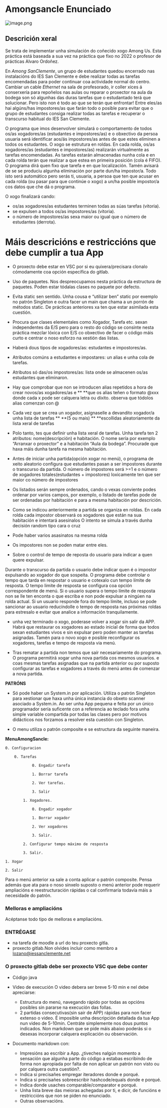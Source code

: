 # Amongsancle Enunciado

![image.png](./image.png)





## Descrición xeral

Se trata de implementar unha simulación do coñecido xogo Among Us.   Esta práctica está baseada a sua vez na práctica que fixo  no 2022 o  profesor de prácticas Alvaro Ordoñez. 

En _Among SanClemente_, un grupo de estudantes quedou encerrado nas instalacións do IES San Clemente e debe realizar todas as tarefas encomendadas para poder continuar coa actividade normal do centro. Cambiar un cable _Ethernet_ na sala de profesorado, ir coller xices á conserxería para repoñelos nas aulas ou reparar o proxector na aula da bodega son só algunhas das duras tarefas que o estudantado terá que solucionar. Pero isto non é todo ao que se terán que enfrontar! Entre eles/as hai algúns/has impostores/as que farán todo o posible para evitar que o grupo de estudantes consiga realizar todas as tarefas e recuperar o transcurso habitual do IES San Clemente.

O programa que imos desenvolver simulará o comportamento de todos os/as xogadores/as (estudantes e impostores/as) e o obxectivo da persoa usuaria será identificar aos/ás impostores/as antes de que estes eliminen a todos os estudantes. O xogo se estrutura en roldas. En cada rolda, os/as xogadores/as (estudantes e impostores/as) realizarán virtualmente as tarefas encomendadas. As tarefas estarán almacenadas nunha cola e en cada rolda terán que realizar a que estea en primeira posición (cola é FIFO). O programa dirá quen fixo que tarefa e en que localización. Tamén avisará de se se produciu algunha eliminación por parte dun/ha impostor/a. Todo isto será automático pero serás ti, usuaria, a persoa que ten que acusar en cada rolda (ou pasar para que continúe o xogo) a un/ha posible impostor/a cos datos que che dá o programa. 

O xogo finalizará cando:



- os/as xogadores/as estudantes terminen todas as súas tarefas (vitoria).
- se expulsen a todos os/as impostores/as (vitoria).
- o número de impostores/as sexa maior ou igual que o número de estudantes (derrota).


# Máis descricións e restriccións que debe cumplir a tua App

- O proxecto debe estar en VSC por si eu quixera/precisara clonalo cómodamente coa opción específica do gitlab.
- Uso de paquetes. Nos despreocupamos nesta práctica da estructura de paquetes. Poden estar tódalas  clases no paquete por defecto. 
- Evita static sen sentido. Unha cousa e “utilizar ben” static por exemplo no patrón Singleton e outra facer un main que chama a un porrón de métodos static. De prácticas anteriores xa ten que estar asimilada esta cuestión.
- Procura que clases elementales como Xogador, Tarefa etc. sexan independentes da E/S pero para o resto do código  se consinte nesta práctica mezclar lóxica con E/S co obxectivo de facer o código máis curto e centrar o noso esforzo na xestión das listas.
- Haberá dous tipos de xogadores/as: estudantes e impostores/as. 
-   Atributos comúns a estudantes e impostares: un alias e unha cola de tarefas.
-   Atributos só das/os impostores/as: lista onde se almacenen os/as estudantes que eliminaron.

- Hay que comprobar que non se introducen alias repetidos a hora de crear novos/as xogadores/as e ** **que os alias teñen o  formato @xxx donde cada x pode ser calquera letra ou díxito. observa que tódolos alias comenzan con @ 

- Cada vez que se crea un xogador, asígnaselle a devandito  xogador/a unha lista de  tarefas ** **(5 ou mais) ** **escollidas aleatoriamente da lista xeral de tarefas 

- Polo tanto, tes que definir unha lista xeral de tarefas. Unha tarefa ten 2 atributos: nome(descripción) e habitación. O nome sería por exemplo “Arranxar o proxector” e a habitación “Aula da bodega”. Procurade que haxa máis dunha tarefa na mesma habitación.

- Antes de iniciar unha partida(opción xogar no menú),  o programa de xeito aleatorio  configura que estudantes pasan a ser  impostores durante o transcurso da partida. O número de impostores  será >=1 e o número de xogadores totales(estudantes + impostores) loxicamente ten que ser maior co número de impostores

- Os listados serán sempre ordenados, cando o vexas conviente podes ordenar por varios campos, por exemplo, o listado de tarefas pode de ser ordenadas por habitación e para a mesma habitación por descrición. 
- Como se indicou anteriormente a partida se organiza en roldas. En cada rolda cada impostor observará os xogadores que están na sua habitación e intentará asesinalos O intento se simula a través dunha decisión  random tipo  cara o cruz
- Pode  haber varios asasinatos na mesma rolda

- Os impostores non se poden matar entre eles.
- Sobre o control de tempo de reposta do usuario para indicar a quen quere expulsar.

Durante o transcurso da partida  o usuario debe indicar  quen  é o impostor expulsando ao xogador do que sospeita. O programa debe controlar o tempo que tarda en respostar o usuario e cotexalo cun tempo límite de resposta. O tempo limite de resposta se configura coa opción correspondente de menú. Si o usuario supera o tempo límite de resposta non se lle ten enconta o que escriba e non pode expulsar a ningúen na rolda actual.  Si un usuario responde fora do tempo límite, incluso se pode sancionar ao usuario reducíndolle o tempo de resposta nas próximas roldas para estresalo e evitar que analice a información tranquilamente. 

- unha vez terminado o xogo, poderase volver a xogar sin salir da APP. Habrá que restaurar os xogadores ao estado inicial de forma que todos sexan estudiantes vivos e sin expulsar pero poden manter as tarefas asignadas. Tamén para o novo xogo e posible reconfigurar os xogadores, tarefas e tempo de resposta via menú. 

- Tras  rematar a partida non temos que saír necesariamente do programa. O programa permitirá xogar unha nova partida cos mesmos usuarios. e coas mesmas tarefas asignadas que na partida anterior ou por suposto configurar as tarefas e xogadores a través do menú antes de comenzar a nova partida.

**PATRÓNS**
- Só pode  haber un System.in por aplicación. Utiliza o  patrón Singleton para xestionar que haxa unha única instancia do obxeto scanner asociado a System.in. Ao ser unha App pequena e feita por un único programador sería suficente con a referencia ao teclado fora unha simple variable compartida por todas las clases pero por motivos didácticos nos forzamos a resolver esta cuestión con Singleton.

- O menu utiliza o patrón composite e  se estructura da seguinte maneira.

**MenuAmongSancle:**

    0. Configuracion

     	0. Tarefas

         		0. Engadir tarefa

         		1. Borrar tarefa

         		2. Ver tarefas.

         		3. Salir

         	1. Xogadores.

         		0. Engadir xogador

         		1. Borrar xogador

         		2. Ver xogadores

         		3. Salir.

         	2. Configurar tempo máximo de resposta

         	3. Salir.

 	1. Xogar

 	2. Salir



Para o menú anterior xa sale a conta aplicar o patrón composite. Pensa además que ata para o noso sinxelo suposto o menú anterior pode requerir ampliacións e reestructuración rápidas o cal confirmaría todavía máis a necesidade do patrón.              	

### Melloras e ampliacións  

Acéptanse todo tipo de melloras e ampliacións. 

### ENTRÉGASE
- na tarefa de moodle a url do teu proxecto gitla. 
- proxecto gitlab.Non olvides incluir como membro a lozano@iessanclemente.net
### O proxecto gitlab debe ser proxecto VSC que debe conter
- Código java 
- Video de execución
O video debera ser breve 5-10 min e nel debe apreciarse:
    - Estructura do menú, navegando rápido por todas as opcións posibles sin pararse na execución das follas.
    - 2 partidas consecutivas(sin sair de APP) rápidas para non facer extenso o video.
É imposible unha descripción detallada da tua App nun video de 5-10min. Centráte simplemente nos dous puntos indicados.  Non markdown que se pide máis abaixo poderás si o desexas incorporar calquera explicación ou observación. 

- Documento markdown con:
    - Impresións  ao escribir a App. ¿tiveches nalgún momento a sensación  que algunha parte do código a estabas escribindo de forma non apropiada por falta de non aplicar un patrón non visto ou por calquera outra cuestión?.
	- Indica si precisañes empregar iteradores donde e porqué.
	- Indica si precisañes sobreescribir hashcode/equals donde e porqué.
	- Indica donde usaches comparable/comparator e porqué.
    - Unha lista breve das meioras achegadas por ti,  e dicir, de funcións e restriccións que non se piden no enunciado. 
    - Outras observacións.
